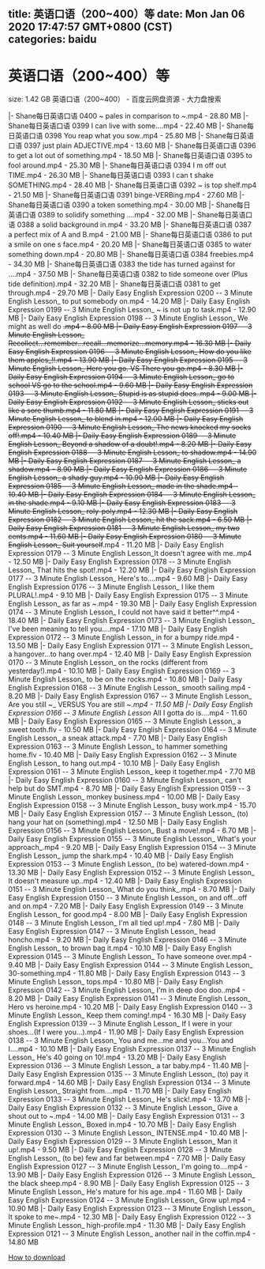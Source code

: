 
title: 英语口语（200~400）等
date: Mon Jan 06 2020 17:47:57 GMT+0800 (CST)    
categories: baidu
---

# 英语口语（200~400）等
size: 1.42 GB
 英语口语（200~400） - 百度云网盘资源 - 大力盘搜索
 
|- Shane每日英语口语 0400  ~ pales in comparison to ~.mp4 - 28.80 MB
|- Shane每日英语口语 0399  I can live with some....mp4 - 22.40 MB
|- Shane每日英语口语 0398  You reap what you sow..mp4 - 25.80 MB
|- Shane每日英语口语 0397  just plain ADJECTIVE.mp4 - 13.60 MB
|- Shane每日英语口语 0396  to get a lot out of something.mp4 - 18.50 MB
|- Shane每日英语口语 0395  to fool around.mp4 - 25.30 MB
|- Shane每日英语口语 0394  I m off out TIME.mp4 - 26.30 MB
|- Shane每日英语口语 0393  I can t shake SOMETHING.mp4 - 28.40 MB
|- Shane每日英语口语 0392  ~ is top shelf.mp4 - 21.50 MB
|- Shane每日英语口语 0391  binge-VERBing.mp4 - 27.60 MB
|- Shane每日英语口语 0390  a token  something.mp4 - 30.00 MB
|- Shane每日英语口语 0389  to solidify something ....mp4 - 32.00 MB
|- Shane每日英语口语 0388  a solid background in.mp4 - 33.20 MB
|- Shane每日英语口语 0387  a perfect mix of A and B.mp4 - 21.00 MB
|- Shane每日英语口语 0386  to put a smile on one s face.mp4 - 20.20 MB
|- Shane每日英语口语 0385  to water something down.mp4 - 20.80 MB
|- Shane每日英语口语 0384  freebies.mp4 - 34.30 MB
|- Shane每日英语口语 0383  the tide has turned against for ....mp4 - 37.50 MB
|- Shane每日英语口语 0382  to tide someone over (Plus  tide  definition).mp4 - 32.20 MB
|- Shane每日英语口语 0381  to get through.mp4 - 29.70 MB
|- Daily Easy English Expression 0200 -- 3 Minute English Lesson_ to put somebody on.mp4 - 14.20 MB
|- Daily Easy English Expression 0199 -- 3 Minute English Lesson_ ~ is not up to task.mp4 - 12.90 MB
|- Daily Easy English Expression 0198 -- 3 Minute English Lesson_ We might as well do ~~.mp4 - 8.00 MB
|- Daily Easy English Expression 0197 -- 3 Minute English Lesson_ Recollect...remember...recall...memorize...memory.mp4 - 16.30 MB
|- Daily Easy English Expression 0196 -- 3 Minute English Lesson_ How do you like them apples_!!.mp4 - 13.90 MB
|- Daily Easy English Expression 0195 -- 3 Minute English Lesson_ Here you go. VS There you go.mp4 - 8.30 MB
|- Daily Easy English Expression 0194 -- 3 Minute English Lesson_ go to school VS go to the school.mp4 - 9.60 MB
|- Daily Easy English Expression 0193 -- 3 Minute English Lesson_ Stupid is as stupid does..mp4 - 9.00 MB
|- Daily Easy English Expression 0192 -- 3 Minute English Lesson_ sticks out like a sore thumb.mp4 - 11.80 MB
|- Daily Easy English Expression 0191 -- 3 Minute English Lesson_ to blend in.mp4 - 12.00 MB
|- Daily Easy English Expression 0190 -- 3 Minute English Lesson_ The news knocked my socks off!.mp4 - 10.40 MB
|- Daily Easy English Expression 0189 -- 3 Minute English Lesson_ Beyond a shadow of a doubt!.mp4 - 8.20 MB
|- Daily Easy English Expression 0188 -- 3 Minute English Lesson_ to shadow.mp4 - 14.90 MB
|- Daily Easy English Expression 0187 -- 3 Minute English Lesson_ a shadow.mp4 - 8.90 MB
|- Daily Easy English Expression 0186 -- 3 Minute English Lesson_ a shady guy.mp4 - 10.90 MB
|- Daily Easy English Expression 0185 -- 3 Minute English Lesson_ made in the shade.mp4 - 10.40 MB
|- Daily Easy English Expression 0184 -- 3 Minute English Lesson_ in the shade.mp4 - 9.10 MB
|- Daily Easy English Expression 0183 -- 3 Minute English Lesson_ roly-poly.mp4 - 12.30 MB
|- Daily Easy English Expression 0182 -- 3 Minute English Lesson_ hit the sack.mp4 - 6.50 MB
|- Daily Easy English Expression 0181 -- 3 Minute English Lesson_ my two cents.mp4 - 11.60 MB
|- Daily Easy English Expression 0180 -- 3 Minute English Lesson_ Suit yourself~~.mp4 - 11.20 MB
|- Daily Easy English Expression 0179 -- 3 Minute English Lesson_It doesn't agree with me..mp4 - 12.50 MB
|- Daily Easy English Expression 0178 -- 3 Minute English Lesson_ That hits the spot!.mp4 - 12.20 MB
|- Daily Easy English Expression 0177 -- 3 Minute English Lesson_ Here's to....mp4 - 9.60 MB
|- Daily Easy English Expression 0176 -- 3 Minute English Lesson_ I like them PLURAL!.mp4 - 9.10 MB
|- Daily Easy English Expression 0175 -- 3 Minute English Lesson_ as far as ~.mp4 - 19.30 MB
|- Daily Easy English Expression 0174 -- 3 Minute English Lesson_ I could not have said it better^^.mp4 - 18.40 MB
|- Daily Easy English Expression 0173 -- 3 Minute English Lesson_ I've been meaning to tell you....mp4 - 17.10 MB
|- Daily Easy English Expression 0172 -- 3 Minute English Lesson_ in for a bumpy ride.mp4 - 13.50 MB
|- Daily Easy English Expression 0171 -- 3 Minute English Lesson_ a hangover...to hang over.mp4 - 12.40 MB
|- Daily Easy English Expression 0170 -- 3 Minute English Lesson_ on the rocks (different from yesterday!).mp4 - 10.10 MB
|- Daily Easy English Expression 0169 -- 3 Minute English Lesson_ to be on the rocks.mp4 - 10.80 MB
|- Daily Easy English Expression 0168 -- 3 Minute English Lesson_ smooth sailing.mp4 - 8.20 MB
|- Daily Easy English Expression 0167 -- 3 Minute English Lesson_ Are you still ~_ VERSUS You are still ~_.mp4 - 11.50 MB
|- Daily Easy English Expression 0166 -- 3 Minute English Lesson_ All I gotta do is....mp4 - 11.60 MB
|- Daily Easy English Expression 0165 -- 3 Minute English Lesson_ a sweet tooth.flv - 10.50 MB
|- Daily Easy English Expression 0164 -- 3 Minute English Lesson_ a sneak attack.mp4 - 7.70 MB
|- Daily Easy English Expression 0163 -- 3 Minute English Lesson_ to hammer something home.flv - 10.40 MB
|- Daily Easy English Expression 0162 -- 3 Minute English Lesson_ to hang out.mp4 - 10.10 MB
|- Daily Easy English Expression 0161 -- 3 Minute English Lesson_ keep it together.mp4 - 7.70 MB
|- Daily Easy English Expression 0160 -- 3 Minute English Lesson_ can't help but do SMT.mp4 - 8.70 MB
|- Daily Easy English Expression 0159 -- 3 Minute English Lesson_ monkey business.mp4 - 10.00 MB
|- Daily Easy English Expression 0158 -- 3 Minute English Lesson_ busy work.mp4 - 15.70 MB
|- Daily Easy English Expression 0157 -- 3 Minute English Lesson_ (to) hang your hat on (something).mp4 - 12.50 MB
|- Daily Easy English Expression 0156 -- 3 Minute English Lesson_ Bust a move!.mp4 - 6.70 MB
|- Daily Easy English Expression 0155 -- 3 Minute English Lesson_ What's your approach_.mp4 - 9.20 MB
|- Daily Easy English Expression 0154 -- 3 Minute English Lesson_ jump the shark.mp4 - 10.40 MB
|- Daily Easy English Expression 0153 -- 3 Minute English Lesson_ (to be) watered-down.mp4 - 13.30 MB
|- Daily Easy English Expression 0152 -- 3 Minute English Lesson_ It doesn't measure up..mp4 - 12.40 MB
|- Daily Easy English Expression 0151 -- 3 Minute English Lesson_ What do you think_.mp4 - 8.70 MB
|- Daily Easy English Expression 0150 -- 3 Minute English Lesson_ on and off...off and on.mp4 - 7.20 MB
|- Daily Easy English Expression 0149 -- 3 Minute English Lesson_ for good.mp4 - 8.00 MB
|- Daily Easy English Expression 0148 -- 3 Minute English Lesson_ I'm all tied up!.mp4 - 7.80 MB
|- Daily Easy English Expression 0147 -- 3 Minute English Lesson_ head honcho.mp4 - 9.20 MB
|- Daily Easy English Expression 0146 -- 3 Minute English Lesson_ to brown bag it.mp4 - 10.10 MB
|- Daily Easy English Expression 0145 -- 3 Minute English Lesson_ To have someone over.mp4 - 9.40 MB
|- Daily Easy English Expression 0144 -- 3 Minute English Lesson_ 30-something.mp4 - 11.80 MB
|- Daily Easy English Expression 0143 -- 3 Minute English Lesson_ tops.mp4 - 10.80 MB
|- Daily Easy English Expression 0142 -- 3 Minute English Lesson_ I'm in deep doo doo..mp4 - 8.20 MB
|- Daily Easy English Expression 0141 -- 3 Minute English Lesson_ Hero vs heroine.mp4 - 10.20 MB
|- Daily Easy English Expression 0140 -- 3 Minute English Lesson_ Keep them coming!.mp4 - 16.30 MB
|- Daily Easy English Expression 0139 -- 3 Minute English Lesson_ If I were in your shoes...(If I were you...).mp4 - 11.90 MB
|- Daily Easy English Expression 0138 -- 3 Minute English Lesson_ You and me...me and you...You and I....mp4 - 10.10 MB
|- Daily Easy English Expression 0137 -- 3 Minute English Lesson_ He's 40 going on 10!.mp4 - 13.20 MB
|- Daily Easy English Expression 0136 -- 3 Minute English Lesson_ a tar baby.mp4 - 11.40 MB
|- Daily Easy English Expression 0135 -- 3 Minute English Lesson_ (to) pay it forward.mp4 - 14.60 MB
|- Daily Easy English Expression 0134 -- 3 Minute English Lesson_ Straight from....mp4 - 11.70 MB
|- Daily Easy English Expression 0133 -- 3 Minute English Lesson_ He's slick!.mp4 - 13.70 MB
|- Daily Easy English Expression 0132 -- 3 Minute English Lesson_ Give a shout out to ~.mp4 - 14.00 MB
|- Daily Easy English Expression 0131 -- 3 Minute English Lesson_ Boxed in.mp4 - 10.70 MB
|- Daily Easy English Expression 0130 -- 3 Minute English Lesson_ INTENSE.mp4 - 10.40 MB
|- Daily Easy English Expression 0129 -- 3 Minute English Lesson_ Man it up!.mp4 - 9.50 MB
|- Daily Easy English Expression 0128 -- 3 Minute English Lesson_ (to be) few and far between.mp4 - 7.70 MB
|- Daily Easy English Expression 0127 -- 3 Minute English Lesson_ I'm going to....mp4 - 13.90 MB
|- Daily Easy English Expression 0126 -- 3 Minute English Lesson_ the black sheep.mp4 - 8.90 MB
|- Daily Easy English Expression 0125 -- 3 Minute English Lesson_ He's mature for his age..mp4 - 11.60 MB
|- Daily Easy English Expression 0124 -- 3 Minute English Lesson_ Grow up!.mp4 - 10.90 MB
|- Daily Easy English Expression 0123 -- 3 Minute English Lesson_ It spoke to me~.mp4 - 12.30 MB
|- Daily Easy English Expression 0122 -- 3 Minute English Lesson_ high-profile.mp4 - 11.30 MB
|- Daily Easy English Expression 0121 -- 3 Minute English Lesson_ another nail in the coffin.mp4 - 14.80 MB

[How to download](https://bpcam.bemobtrk.com/go/2ceec3aa-1ca2-46d6-b9ff-aaa5c184517c?jno=4527)